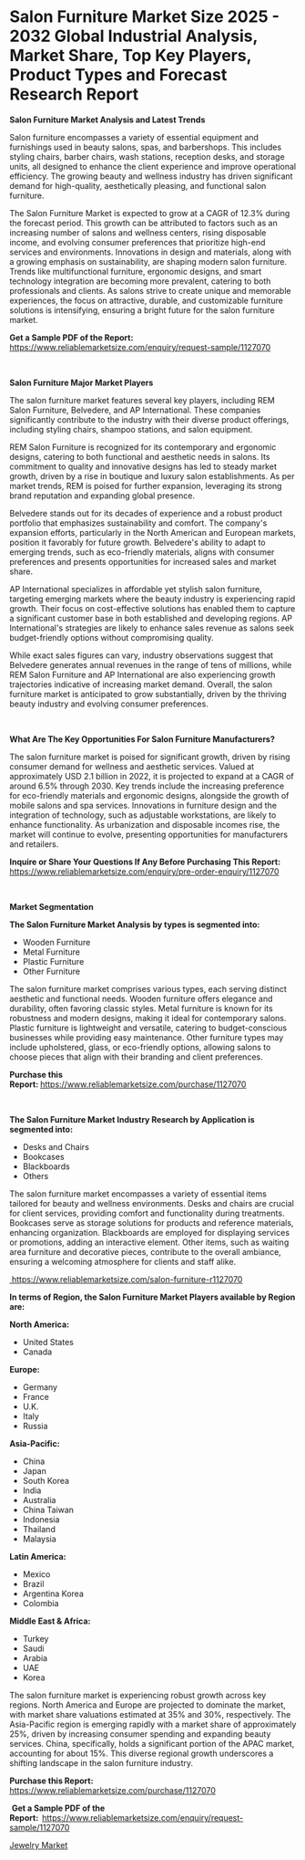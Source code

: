 <p><h1>Salon Furniture Market Size 2025 - 2032 Global Industrial Analysis, Market Share, Top Key Players, Product Types and Forecast Research Report</h1></p><p><strong>Salon Furniture Market Analysis and Latest Trends</strong></p>
<p><p>Salon furniture encompasses a variety of essential equipment and furnishings used in beauty salons, spas, and barbershops. This includes styling chairs, barber chairs, wash stations, reception desks, and storage units, all designed to enhance the client experience and improve operational efficiency. The growing beauty and wellness industry has driven significant demand for high-quality, aesthetically pleasing, and functional salon furniture.</p><p>The Salon Furniture Market is expected to grow at a CAGR of 12.3% during the forecast period. This growth can be attributed to factors such as an increasing number of salons and wellness centers, rising disposable income, and evolving consumer preferences that prioritize high-end services and environments. Innovations in design and materials, along with a growing emphasis on sustainability, are shaping modern salon furniture. Trends like multifunctional furniture, ergonomic designs, and smart technology integration are becoming more prevalent, catering to both professionals and clients. As salons strive to create unique and memorable experiences, the focus on attractive, durable, and customizable furniture solutions is intensifying, ensuring a bright future for the salon furniture market.</p></p>
<p><strong>Get a Sample PDF of the Report:&nbsp;</strong> <a href="https://www.reliablemarketsize.com/enquiry/request-sample/1127070?utm_campaign=3516&utm_medium=2&utm_source=Github&utm_content=ia&utm_term=05042025&utm_id=salon-furniture">https://www.reliablemarketsize.com/enquiry/request-sample/1127070</a></p>
<p>&nbsp;</p>
<p><strong>Salon Furniture Major Market Players</strong></p>
<p><p>The salon furniture market features several key players, including REM Salon Furniture, Belvedere, and AP International. These companies significantly contribute to the industry with their diverse product offerings, including styling chairs, shampoo stations, and salon equipment.</p><p>REM Salon Furniture is recognized for its contemporary and ergonomic designs, catering to both functional and aesthetic needs in salons. Its commitment to quality and innovative designs has led to steady market growth, driven by a rise in boutique and luxury salon establishments. As per market trends, REM is poised for further expansion, leveraging its strong brand reputation and expanding global presence.</p><p>Belvedere stands out for its decades of experience and a robust product portfolio that emphasizes sustainability and comfort. The company's expansion efforts, particularly in the North American and European markets, position it favorably for future growth. Belvedere's ability to adapt to emerging trends, such as eco-friendly materials, aligns with consumer preferences and presents opportunities for increased sales and market share.</p><p>AP International specializes in affordable yet stylish salon furniture, targeting emerging markets where the beauty industry is experiencing rapid growth. Their focus on cost-effective solutions has enabled them to capture a significant customer base in both established and developing regions. AP International's strategies are likely to enhance sales revenue as salons seek budget-friendly options without compromising quality.</p><p>While exact sales figures can vary, industry observations suggest that Belvedere generates annual revenues in the range of tens of millions, while REM Salon Furniture and AP International are also experiencing growth trajectories indicative of increasing market demand. Overall, the salon furniture market is anticipated to grow substantially, driven by the thriving beauty industry and evolving consumer preferences.</p></p>
<p>&nbsp;</p>
<p><strong>What Are The Key Opportunities For Salon Furniture Manufacturers?</strong></p>
<p><p>The salon furniture market is poised for significant growth, driven by rising consumer demand for wellness and aesthetic services. Valued at approximately USD 2.1 billion in 2022, it is projected to expand at a CAGR of around 6.5% through 2030. Key trends include the increasing preference for eco-friendly materials and ergonomic designs, alongside the growth of mobile salons and spa services. Innovations in furniture design and the integration of technology, such as adjustable workstations, are likely to enhance functionality. As urbanization and disposable incomes rise, the market will continue to evolve, presenting opportunities for manufacturers and retailers.</p></p>
<p><strong>Inquire or Share Your Questions If Any Before Purchasing This Report:</strong> <a href="https://www.reliablemarketsize.com/enquiry/pre-order-enquiry/1127070?utm_campaign=3516&utm_medium=2&utm_source=Github&utm_content=ia&utm_term=05042025&utm_id=salon-furniture">https://www.reliablemarketsize.com/enquiry/pre-order-enquiry/1127070</a></p>
<p>&nbsp;</p>
<p><strong>Market Segmentation</strong></p>
<p><strong>The Salon Furniture Market Analysis by types is segmented into:</strong></p>
<p><ul><li>Wooden Furniture</li><li>Metal Furniture</li><li>Plastic Furniture</li><li>Other Furniture</li></ul></p>
<p><p>The salon furniture market comprises various types, each serving distinct aesthetic and functional needs. Wooden furniture offers elegance and durability, often favoring classic styles. Metal furniture is known for its robustness and modern designs, making it ideal for contemporary salons. Plastic furniture is lightweight and versatile, catering to budget-conscious businesses while providing easy maintenance. Other furniture types may include upholstered, glass, or eco-friendly options, allowing salons to choose pieces that align with their branding and client preferences.</p></p>
<p><strong>Purchase this Report:&nbsp;</strong><a href="https://www.reliablemarketsize.com/purchase/1127070?utm_campaign=3516&utm_medium=2&utm_source=Github&utm_content=ia&utm_term=05042025&utm_id=salon-furniture">https://www.reliablemarketsize.com/purchase/1127070</a></p>
<p>&nbsp;</p>
<p><strong>The Salon Furniture Market Industry Research by Application is segmented into:</strong></p>
<p><ul><li>Desks and Chairs</li><li>Bookcases</li><li>Blackboards</li><li>Others</li></ul></p>
<p><p>The salon furniture market encompasses a variety of essential items tailored for beauty and wellness environments. Desks and chairs are crucial for client services, providing comfort and functionality during treatments. Bookcases serve as storage solutions for products and reference materials, enhancing organization. Blackboards are employed for displaying services or promotions, adding an interactive element. Other items, such as waiting area furniture and decorative pieces, contribute to the overall ambiance, ensuring a welcoming atmosphere for clients and staff alike.</p></p>
<p><a href="https://www.reliablemarketsize.com/salon-furniture-r1127070?utm_campaign=3516&utm_medium=2&utm_source=Github&utm_content=ia&utm_term=05042025&utm_id=salon-furniture">&nbsp;https://www.reliablemarketsize.com/salon-furniture-r1127070</a></p>
<p><strong>In terms of Region, the Salon Furniture Market Players available by Region are:</strong></p>
<p>
    <p> <strong> North America: </strong>
        <ul>
            <li>United States</li>
            <li>Canada</li>
        </ul>
        </p> 
    <p> <strong> Europe: </strong>
        <ul>
            <li>Germany</li>
            <li>France</li>
            <li>U.K.</li>
            <li>Italy</li>
            <li>Russia</li>
        </ul>
        </p> 
    <p> <strong> Asia-Pacific: </strong>
        <ul>
            <li>China</li>
            <li>Japan</li>
            <li>South Korea</li>
            <li>India</li>
            <li>Australia</li>
            <li>China Taiwan</li>
            <li>Indonesia</li>
            <li>Thailand</li>
            <li>Malaysia</li>
        </ul>
        </p> 
    <p> <strong> Latin America: </strong>
        <ul>
            <li>Mexico</li>
            <li>Brazil</li>
            <li>Argentina Korea</li>
            <li>Colombia</li>
        </ul>
        </p> 
    <p> <strong> Middle East & Africa: </strong>
        <ul>
            <li>Turkey</li>
            <li>Saudi</li>
            <li>Arabia</li>
            <li>UAE</li>
            <li>Korea</li>
        </ul>
    </p>
    </p>
<p><p>The salon furniture market is experiencing robust growth across key regions. North America and Europe are projected to dominate the market, with market share valuations estimated at 35% and 30%, respectively. The Asia-Pacific region is emerging rapidly with a market share of approximately 25%, driven by increasing consumer spending and expanding beauty services. China, specifically, holds a significant portion of the APAC market, accounting for about 15%. This diverse regional growth underscores a shifting landscape in the salon furniture industry.</p></p>
<p><strong>Purchase this Report: </strong><a href="https://www.reliablemarketsize.com/purchase/1127070?utm_campaign=3516&utm_medium=2&utm_source=Github&utm_content=ia&utm_term=05042025&utm_id=salon-furniture">https://www.reliablemarketsize.com/purchase/1127070</a></p>
<p>&nbsp;<strong>Get a Sample PDF of the Report:&nbsp;&nbsp;</strong><a href="https://www.reliablemarketsize.com/enquiry/request-sample/1127070?utm_campaign=3516&utm_medium=2&utm_source=Github&utm_content=ia&utm_term=05042025&utm_id=salon-furniture">https://www.reliablemarketsize.com/enquiry/request-sample/1127070</a></p>
<p><strong></strong></p>
<p><p><a href="https://github.com/marteionun0/Market-Research-Report-List-1/blob/main/jewelry-market.md?utm_campaign=3516&utm_medium=2&utm_source=Github&utm_content=ia&utm_term=05042025&utm_id=salon-furniture">Jewelry Market</a></p></p>